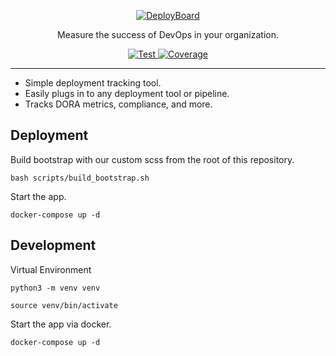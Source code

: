 <p align="center">
  <a href="https://www.deployboard.io"><img src="https://user-images.githubusercontent.com/7454248/108596582-f253f380-7353-11eb-838d-18f44478a67a.png" alt="DeployBoard"></a>
</p>
<p align="center">
  Measure the success of DevOps in your organization.
</p>
<p align="center">
  <a href="https://github.com/DeployBoard/deployboard/actions?query=workflow%3ATest+branch%3Amain" target="_blank">
    <img src="https://github.com/DeployBoard/deployboard/workflows/Test/badge.svg" alt="Test">
  </a>
  <a href="https://codecov.io/gh/DeployBoard/deployboard" target="_blank">
    <img src="https://codecov.io/gh/DeployBoard/deployboard/branch/main/graph/badge.svg" alt="Coverage">
  </a>
</p>

---

- Simple deployment tracking tool.
- Easily plugs in to any deployment tool or pipeline.
- Tracks DORA metrics, compliance, and more.

## Deployment

Build bootstrap with our custom scss from the root of this repository.

`bash scripts/build_bootstrap.sh`

Start the app.

`docker-compose up -d`

## Development

Virtual Environment

`python3 -m venv venv`

`source venv/bin/activate`

Start the app via docker.

`docker-compose up -d`
